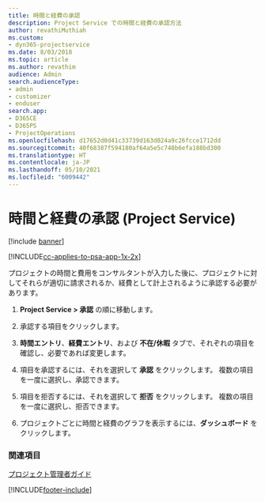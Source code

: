 ```yaml
---
title: 時間と経費の承認
description: Project Service での時間と経費の承認方法
author: revathiMuthiah
ms.custom:
- dyn365-projectservice
ms.date: 8/03/2018
ms.topic: article
ms.author: revathim
audience: Admin
search.audienceType:
- admin
- customizer
- enduser
search.app:
- D365CE
- D365PS
- ProjectOperations
ms.openlocfilehash: d17652d0d41c33739d163d024a9c26fcce1712dd
ms.sourcegitcommit: 40f68387f594180af64a5e5c748b6efa188bd300
ms.translationtype: HT
ms.contentlocale: ja-JP
ms.lasthandoff: 05/10/2021
ms.locfileid: "6009442"
---
```

# <a name="approve-time-and-expenses-project-service"></a>時間と経費の承認 (Project Service)

[!include [banner](../includes/psa-now-project-operations.md)]

[!INCLUDE[cc-applies-to-psa-app-1x-2x](../includes/cc-applies-to-psa-app-1x-2x.md)]

プロジェクトの時間と費用をコンサルタントが入力した後に、プロジェクトに対してそれらが適切に請求されるか、経費として計上されるように承認する必要があります。  
  
1.  **Project Service > 承認** の順に移動します。  
  
2.  承認する項目をクリックします。  
  
3.  **時間エントリ**、**経費エントリ**、および **不在/休暇** タブで、それぞれの項目を確認し、必要であれば変更します。  
  
4.  項目を承認するには、それを選択して **承認** をクリックします。 複数の項目を一度に選択し、承認できます。  
  
5.  項目を拒否するには、それを選択して **拒否** をクリックします。 複数の項目を一度に選択し、拒否できます。  
  
6.  プロジェクトごとに時間と経費のグラフを表示するには、**ダッシュボード** をクリックします。  
  
### <a name="see-also"></a>関連項目  
 [プロジェクト管理者ガイド](../psa/project-manager-guide.md)


[!INCLUDE[footer-include](../includes/footer-banner.md)]